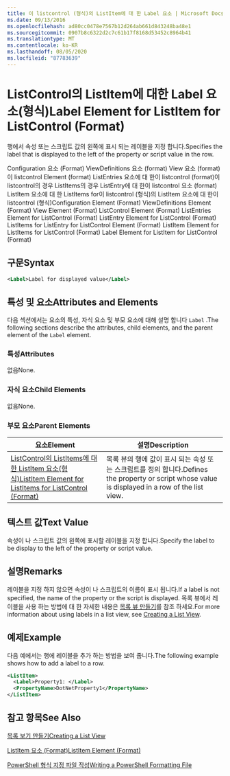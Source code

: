 ```yaml
---
title: 이 listcontrol (형식)의 ListItem에 대 한 Label 요소 | Microsoft Docs
ms.date: 09/13/2016
ms.openlocfilehash: ad80cc0478e7567b12d264ab661d843248ba48e1
ms.sourcegitcommit: 0907b8c6322d2c7c61b17f8168d53452c8964b41
ms.translationtype: MT
ms.contentlocale: ko-KR
ms.lasthandoff: 08/05/2020
ms.locfileid: "87783639"
---
```

# <a name="label-element-for-listitem-for-listcontrol-format"></a><span data-ttu-id="bf1e7-102">ListControl의 ListItem에 대한 Label 요소(형식)</span><span class="sxs-lookup"><span data-stu-id="bf1e7-102">Label Element for ListItem for ListControl (Format)</span></span>

<span data-ttu-id="bf1e7-103">행에서 속성 또는 스크립트 값의 왼쪽에 표시 되는 레이블을 지정 합니다.</span><span class="sxs-lookup"><span data-stu-id="bf1e7-103">Specifies the label that is displayed to the left of the property or script value in the row.</span></span>

<span data-ttu-id="bf1e7-104">Configuration 요소 (Format) ViewDefinitions 요소 (format) View 요소 (format)이 listcontrol Element (format) ListEntries 요소에 대 한이 listcontrol (format)이 listcontrol의 경우 ListItems의 경우 ListEntry에 대 한이 listcontrol 요소 (format) ListItem 요소에 대 한 ListItems for이 listcontrol (형식)의 ListItem 요소에 대 한이 listcontrol (형식)</span><span class="sxs-lookup"><span data-stu-id="bf1e7-104">Configuration Element (Format) ViewDefinitions Element (Format) View Element (Format) ListControl Element (Format) ListEntries Element for ListControl (Format) ListEntry Element for ListControl (Format) ListItems for ListEntry for ListControl Element (Format) ListItem Element for ListItems for ListControl (Format) Label Element for ListItem for ListControl (Format)</span></span>

## <a name="syntax"></a><span data-ttu-id="bf1e7-105">구문</span><span class="sxs-lookup"><span data-stu-id="bf1e7-105">Syntax</span></span>

```xml
<Label>Label for displayed value</Label>
```

## <a name="attributes-and-elements"></a><span data-ttu-id="bf1e7-106">특성 및 요소</span><span class="sxs-lookup"><span data-stu-id="bf1e7-106">Attributes and Elements</span></span>

<span data-ttu-id="bf1e7-107">다음 섹션에서는 요소의 특성, 자식 요소 및 부모 요소에 대해 설명 합니다 `Label` .</span><span class="sxs-lookup"><span data-stu-id="bf1e7-107">The following sections describe the attributes, child elements, and the parent element of the `Label` element.</span></span>

### <a name="attributes"></a><span data-ttu-id="bf1e7-108">특성</span><span class="sxs-lookup"><span data-stu-id="bf1e7-108">Attributes</span></span>

<span data-ttu-id="bf1e7-109">없음</span><span class="sxs-lookup"><span data-stu-id="bf1e7-109">None.</span></span>

### <a name="child-elements"></a><span data-ttu-id="bf1e7-110">자식 요소</span><span class="sxs-lookup"><span data-stu-id="bf1e7-110">Child Elements</span></span>

<span data-ttu-id="bf1e7-111">없음</span><span class="sxs-lookup"><span data-stu-id="bf1e7-111">None.</span></span>

### <a name="parent-elements"></a><span data-ttu-id="bf1e7-112">부모 요소</span><span class="sxs-lookup"><span data-stu-id="bf1e7-112">Parent Elements</span></span>

|<span data-ttu-id="bf1e7-113">요소</span><span class="sxs-lookup"><span data-stu-id="bf1e7-113">Element</span></span>|<span data-ttu-id="bf1e7-114">설명</span><span class="sxs-lookup"><span data-stu-id="bf1e7-114">Description</span></span>|
|-------------|-----------------|
|[<span data-ttu-id="bf1e7-115">ListControl의 ListItems에 대한 ListItem 요소(형식)</span><span class="sxs-lookup"><span data-stu-id="bf1e7-115">ListItem Element for ListItems for ListControl (Format)</span></span>](./listitem-element-for-listitems-for-listcontrol-format.md)|<span data-ttu-id="bf1e7-116">목록 뷰의 행에 값이 표시 되는 속성 또는 스크립트를 정의 합니다.</span><span class="sxs-lookup"><span data-stu-id="bf1e7-116">Defines the property or script whose value is displayed in a row of the list view.</span></span>|

## <a name="text-value"></a><span data-ttu-id="bf1e7-117">텍스트 값</span><span class="sxs-lookup"><span data-stu-id="bf1e7-117">Text Value</span></span>

<span data-ttu-id="bf1e7-118">속성이 나 스크립트 값의 왼쪽에 표시할 레이블을 지정 합니다.</span><span class="sxs-lookup"><span data-stu-id="bf1e7-118">Specify the label to be display to the left of the property or script value.</span></span>

## <a name="remarks"></a><span data-ttu-id="bf1e7-119">설명</span><span class="sxs-lookup"><span data-stu-id="bf1e7-119">Remarks</span></span>

<span data-ttu-id="bf1e7-120">레이블을 지정 하지 않으면 속성이 나 스크립트의 이름이 표시 됩니다.</span><span class="sxs-lookup"><span data-stu-id="bf1e7-120">If a label is not specified, the name of the property or the script is displayed.</span></span> <span data-ttu-id="bf1e7-121">목록 뷰에서 레이블을 사용 하는 방법에 대 한 자세한 내용은 [목록 뷰 만들기](./creating-a-list-view.md)를 참조 하세요.</span><span class="sxs-lookup"><span data-stu-id="bf1e7-121">For more information about using labels in a list view, see [Creating a List View](./creating-a-list-view.md).</span></span>

## <a name="example"></a><span data-ttu-id="bf1e7-122">예제</span><span class="sxs-lookup"><span data-stu-id="bf1e7-122">Example</span></span>

<span data-ttu-id="bf1e7-123">다음 예에서는 행에 레이블을 추가 하는 방법을 보여 줍니다.</span><span class="sxs-lookup"><span data-stu-id="bf1e7-123">The following example shows how to add a label to a row.</span></span>

```xml
<ListItem>
  <Label>Property1: </Label>
  <PropertyName>DotNetProperty1</PropertyName>
</ListItem>

```

## <a name="see-also"></a><span data-ttu-id="bf1e7-124">참고 항목</span><span class="sxs-lookup"><span data-stu-id="bf1e7-124">See Also</span></span>

[<span data-ttu-id="bf1e7-125">목록 보기 만들기</span><span class="sxs-lookup"><span data-stu-id="bf1e7-125">Creating a List View</span></span>](./creating-a-list-view.md)

[<span data-ttu-id="bf1e7-126">ListItem 요소 (Format)</span><span class="sxs-lookup"><span data-stu-id="bf1e7-126">ListItem Element (Format)</span></span>](./listitem-element-for-listitems-for-listcontrol-format.md)

[<span data-ttu-id="bf1e7-127">PowerShell 형식 지정 파일 작성</span><span class="sxs-lookup"><span data-stu-id="bf1e7-127">Writing a PowerShell Formatting File</span></span>](./writing-a-powershell-formatting-file.md)
